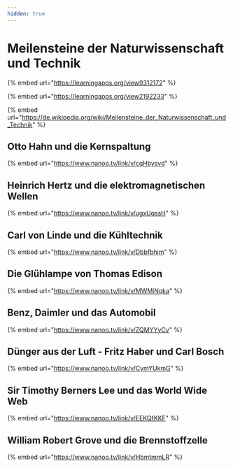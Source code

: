 ```yaml
---
hidden: true
---
```


# Meilensteine der Naturwissenschaft und Technik

{% embed url="https://learningapps.org/view9312172" %}

{% embed url="https://learningapps.org/view2192233" %}

{% embed url="https://de.wikipedia.org/wiki/Meilensteine_der_Naturwissenschaft_und_Technik" %}

## Otto Hahn und die Kernspaltung

{% embed url="https://www.nanoo.tv/link/v/cqHbysvd" %}

## Heinrich Hertz und die elektromagnetischen Wellen

{% embed url="https://www.nanoo.tv/link/v/ugxUqssH" %}

## Carl von Linde und die Kühltechnik

{% embed url="https://www.nanoo.tv/link/v/Dbbfbhim" %}

## Die Glühlampe von Thomas Edison

{% embed url="https://www.nanoo.tv/link/v/MWMiNqka" %}

## &#x20;Benz, Daimler und das Automobil

{% embed url="https://www.nanoo.tv/link/v/ZQMYYyCv" %}

## Dünger aus der Luft - Fritz Haber und Carl Bosch

{% embed url="https://www.nanoo.tv/link/v/CymYUkmG" %}

## Sir Timothy Berners Lee und das World Wide Web

{% embed url="https://www.nanoo.tv/link/v/EEKQfKKF" %}

## William Robert Grove und die Brennstoffzelle

{% embed url="https://www.nanoo.tv/link/v/HbmtmmLR" %}
